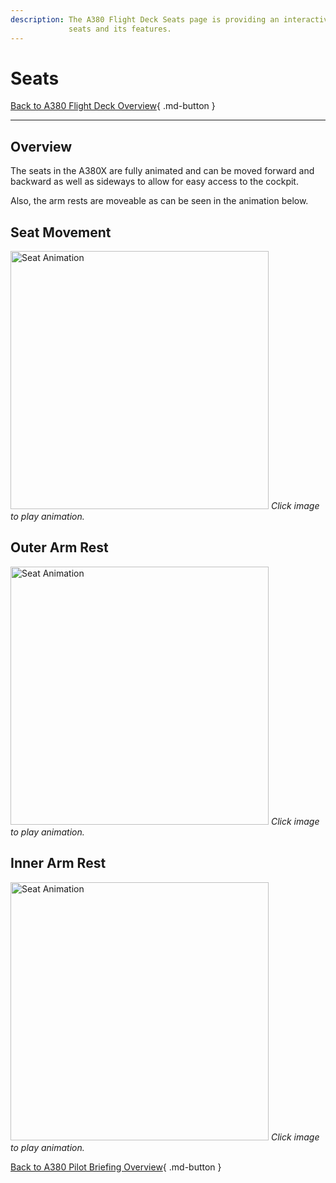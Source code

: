 ```yaml
---
description: The A380 Flight Deck Seats page is providing an interactive graphical overview of the A380 flight deck
             seats and its features. 
---
```


<script src="/javascripts/gif-play.js"></script>

# Seats

[Back to A380 Flight Deck Overview](../index.md){ .md-button }

---

## Overview

The seats in the A380X are fully animated and can be moved forward and backward as well as sideways to allow for easy
access to the cockpit.

Also, the arm rests are moveable as can be seen in the animation below.

## Seat Movement

<img
class="gif-placeholder skip-lightbox"
src="/pilots-corner/a380x/assets/a380x-briefing/flight-deck/seat-animation-ph.png"
data-gif="/pilots-corner/a380x/assets/a380x-briefing/flight-deck/seat-animation.gif"
alt="Seat Animation"
style="cursor:pointer;
width: 413px;
height: auto;">
_Click image to play animation._

## Outer Arm Rest

<img
class="gif-placeholder skip-lightbox"
src="/pilots-corner/a380x/assets/a380x-briefing/flight-deck/outer-arm-rest-animation-ph.png"
data-gif="/pilots-corner/a380x/assets/a380x-briefing/flight-deck/outer-arm-rest-animation.gif"
alt="Seat Animation"
style="cursor:pointer;
width: 413px;
height: auto;">
_Click image to play animation._

## Inner Arm Rest

<img
class="gif-placeholder skip-lightbox"
src="/pilots-corner/a380x/assets/a380x-briefing/flight-deck/inner-arm-rest-animation-ph.png"
data-gif="/pilots-corner/a380x/assets/a380x-briefing/flight-deck/inner-arm-rest-animation.gif"
alt="Seat Animation"
style="cursor:pointer;
width: 413px;
height: auto;">
_Click image to play animation._

[Back to A380 Pilot Briefing Overview](../index.md){ .md-button }
